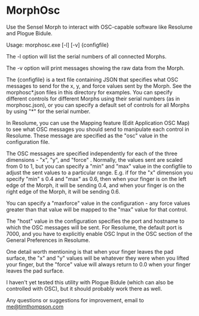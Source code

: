 # MorphOsc
Use the Sensel Morph to interact with OSC-capable software like Resolume and Plogue Bidule.

Usage: morphosc.exe [-l] [-v] {configfile}

The -l option will list the serial numbers of all connected Morphs.

The -v option will print messages showing the raw data from the Morph.

The {configfile} is a text file containing JSON that specifies what
OSC messages to send for the x, y, and force values sent by the Morph.
See the morphosc*.json files in this directory for examples.
You can specify different controls for different Morphs using
their serial numbers (as in morphosc.json), or you can specify a
default set of controls for all Morphs by using "*" for the serial number.

In Resolume, you can use the Mapping feature (Edit Application OSC Map) to
see what OSC messages you should send to manipulate each control in Resolume.
These message are specified as the "osc" value in the configuration file.

The OSC messages are specified independently for each of the three dimensions -
"x", "y", and "force" .  Normally, the values sent are scaled from
0 to 1, but you can specify a "min" and "max" value in the configfile
to adjust the sent values to a particular range.  E.g. if for the "x" dimension
you specify "min" s 0.4 and "max" as 0.6, then when your finger is on the
left edge of the Morph, it will be sending 0.4, and when your finger is on
the right edge of the Morph, it will be sending 0.6.

You can specify a "maxforce" value in the configuration - any
force values greater than that value will be mapped to the "max" value
for that control.

The "host" value in the configuration specifies the port and hostname to which
the OSC messages will be sent.  For Resolume, the default port is 7000, and
you have to explicitly enable OSC Input in the OSC section of the
General Preferences in Resolume.

One detail worth mentioning is that when your finger leaves the pad surface,
the "x" and "y" values will be whatever they were when you lifted your finger,
but the "force" value will always return to 0.0 when your finger leaves
the pad surface.

I haven't yet tested this utility with Plogue Bidule (which can also be
controlled with OSC), but it should probably work there as well.

Any questions or suggestions for improvement, email to me@timthompson.com
